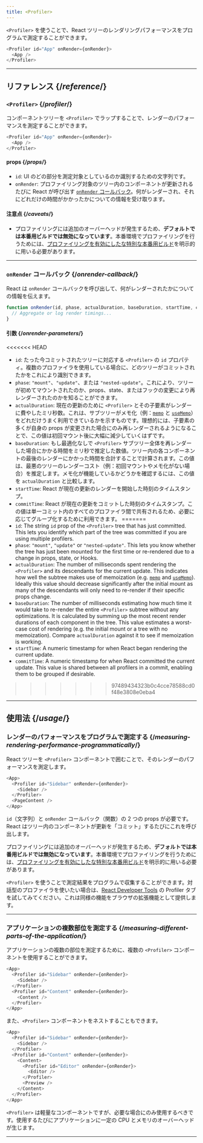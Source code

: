 ```yaml
---
title: <Profiler>
---
```


<Intro>

`<Profiler>` を使うことで、React ツリーのレンダリングパフォーマンスをプログラムで測定することができます。

```js
<Profiler id="App" onRender={onRender}>
  <App />
</Profiler>
```

</Intro>

<InlineToc />

---

## リファレンス {/*reference*/}

### `<Profiler>` {/*profiler*/}

コンポーネントツリーを `<Profiler>` でラップすることで、レンダーのパフォーマンスを測定することができます。

```js
<Profiler id="App" onRender={onRender}>
  <App />
</Profiler>
```

#### props {/*props*/}

* `id`: UI のどの部分を測定対象としているのか識別するための文字列です。
* `onRender`: プロファイリング対象のツリー内のコンポーネントが更新されるたびに React が呼び出す [`onRender` コールバック](#onrender-callback)。何がレンダーされ、それにどれだけの時間がかかったかについての情報を受け取ります。

#### 注意点 {/*caveats*/}

* プロファイリングには追加のオーバーヘッドが発生するため、**デフォルトでは本番用ビルドでは無効になっています**。本番環境でプロファイリングを行うためには、[プロファイリングを有効にしたな特別な本番用ビルド](https://fb.me/react-profiling)を明示的に用いる必要があります。

---

### `onRender` コールバック {/*onrender-callback*/}

React は `onRender` コールバックを呼び出して、何がレンダーされたかについての情報を伝えます。

```js
function onRender(id, phase, actualDuration, baseDuration, startTime, commitTime) {
  // Aggregate or log render timings...
}
```

#### 引数 {/*onrender-parameters*/}

<<<<<<< HEAD
* `id`: たった今コミットされたツリーに対応する `<Profiler>` の `id` プロパティ。複数のプロファイラを使用している場合に、どのツリーがコミットされたかをこれにより識別できます。
* `phase`: `"mount"`、`"update"`、または `"nested-update"`。これにより、ツリーが初めてマウントされたのか、props、state、またはフックの変更により再レンダーされたのかを知ることができます。
* `actualDuration`: 現在の更新のために `<Profiler>` とその子要素がレンダーに費やしたミリ秒数。これは、サブツリーがメモ化（例：[`memo`](/reference/react/memo) と [`useMemo`](/reference/react/useMemo)）をどれだけうまく利用できているかを示すものです。理想的には、子要素の多くが自身の props が変更された場合にのみ再レンダーされるようになることで、この値は初回マウント後に大幅に減少していくはずです。
* `baseDuration`: もし最適化なしで `<Profiler>` サブツリー全体を再レンダーした場合にかかる時間をミリ秒で推定した数値。ツリー内の各コンポーネントの最後のレンダーにかかった時間を合計することで計算されます。この値は、最悪のツリーのレンダーコスト（例：初回マウントやメモ化がない場合）を推定します。メモ化が機能しているかどうかを確認するには、この値を `actualDuration` と比較します。
* `startTime`: React が現在の更新のレンダーを開始した時刻のタイムスタンプ。
* `commitTime`: React が現在の更新をコミットした時刻のタイムスタンプ。この値は単一コミット内のすべてのプロファイラ間で共有されるため、必要に応じてグループ化するために利用できます。
=======
* `id`: The string `id` prop of the `<Profiler>` tree that has just committed. This lets you identify which part of the tree was committed if you are using multiple profilers.
* `phase`: `"mount"`, `"update"` or `"nested-update"`. This lets you know whether the tree has just been mounted for the first time or re-rendered due to a change in props, state, or Hooks.
* `actualDuration`: The number of milliseconds spent rendering the `<Profiler>` and its descendants for the current update. This indicates how well the subtree makes use of memoization (e.g. [`memo`](/reference/react/memo) and [`useMemo`](/reference/react/useMemo)). Ideally this value should decrease significantly after the initial mount as many of the descendants will only need to re-render if their specific props change.
* `baseDuration`: The number of milliseconds estimating how much time it would take to re-render the entire `<Profiler>` subtree without any optimizations. It is calculated by summing up the most recent render durations of each component in the tree. This value estimates a worst-case cost of rendering (e.g. the initial mount or a tree with no memoization). Compare `actualDuration` against it to see if memoization is working.
* `startTime`: A numeric timestamp for when React began rendering the current update.
* `commitTime`: A numeric timestamp for when React committed the current update. This value is shared between all profilers in a commit, enabling them to be grouped if desirable.
>>>>>>> 97489434323b0c4cce78588cd0f48e3808e0eba4

---

## 使用法 {/*usage*/}

### レンダーのパフォーマンスをプログラムで測定する {/*measuring-rendering-performance-programmatically*/}

React ツリーを `<Profiler>` コンポーネントで囲むことで、そのレンダーのパフォーマンスを測定します。

```js {2,4}
<App>
  <Profiler id="Sidebar" onRender={onRender}>
    <Sidebar />
  </Profiler>
  <PageContent />
</App>
```

`id`（文字列）と `onRender` コールバック（関数）の 2 つの props が必要です。React はツリー内のコンポーネントが更新を「コミット」するたびにこれを呼び出します。

<Pitfall>

プロファイリングには追加のオーバーヘッドが発生するため、**デフォルトでは本番用ビルドでは無効になっています**。本番環境でプロファイリングを行うためには、[プロファイリングを有効にしたな特別な本番用ビルド](https://fb.me/react-profiling)を明示的に用いる必要があります。

</Pitfall>

<Note>

`<Profiler>` を使うことで測定結果をプログラムで収集することができます。対話型のプロファイラを使いたい場合は、[React Developer Tools](/learn/react-developer-tools) の Profiler タブを試してみてください。これは同様の機能をブラウザの拡張機能として提供します。

</Note>

---

### アプリケーションの複数部位を測定する {/*measuring-different-parts-of-the-application*/}

アプリケーションの複数の部位を測定するために、複数の `<Profiler>` コンポーネントを使用することができます。

```js {5,7}
<App>
  <Profiler id="Sidebar" onRender={onRender}>
    <Sidebar />
  </Profiler>
  <Profiler id="Content" onRender={onRender}>
    <Content />
  </Profiler>
</App>
```

また、`<Profiler>` コンポーネントをネストすることもできます。

```js {5,7,9,12}
<App>
  <Profiler id="Sidebar" onRender={onRender}>
    <Sidebar />
  </Profiler>
  <Profiler id="Content" onRender={onRender}>
    <Content>
      <Profiler id="Editor" onRender={onRender}>
        <Editor />
      </Profiler>
      <Preview />
    </Content>
  </Profiler>
</App>
```

`<Profiler>` は軽量なコンポーネントですが、必要な場合にのみ使用するべきです。使用するたびにアプリケーションに一定の CPU とメモリのオーバーヘッドが生じます。

---

